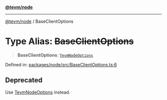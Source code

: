 [**@tevm/node**](../README.md)

***

[@tevm/node](../globals.md) / BaseClientOptions

# Type Alias: ~~BaseClientOptions~~

> **BaseClientOptions**: [`TevmNodeOptions`](TevmNodeOptions.md)

Defined in: [packages/node/src/BaseClientOptions.ts:6](https://github.com/evmts/tevm-monorepo/blob/main/packages/node/src/BaseClientOptions.ts#L6)

## Deprecated

Use [TevmNodeOptions](TevmNodeOptions.md) instead.

